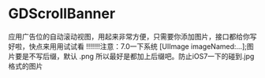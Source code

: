 # GDScrollBanner
应用广告位的自动滚动视图，用起来非常方便，只需要你添加图片，接口都给你写好啦，快点来用用试试看
!!!!!!!注意：7.0一下系统  [UIImage imageNamed:...];图片要是不写后缀，默认 .png  所以最好是都加上后缀吧。防止iOS7一下的碰到.jpg格式的图片
